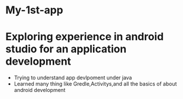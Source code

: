 # My-1st-app
# Exploring experience in android studio for an application development 
- Trying to understand app devlpoment under java
- Learned many thing like Gredle,Activitys,and all the basics of about android development 

